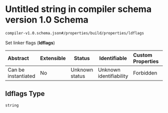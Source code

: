 # Untitled string in compiler schema version 1.0 Schema

```txt
compiler-v1.0.schema.json#/properties/build/properties/ldflags
```

Set linker flags (**ldflags**)


| Abstract            | Extensible | Status         | Identifiable            | Custom Properties | Additional Properties | Access Restrictions | Defined In                                                                             |
| :------------------ | ---------- | -------------- | ----------------------- | :---------------- | --------------------- | ------------------- | -------------------------------------------------------------------------------------- |
| Can be instantiated | No         | Unknown status | Unknown identifiability | Forbidden         | Allowed               | none                | [compiler-v1.0.schema.json\*](../out/compiler-v1.0.schema.json "open original schema") |

## ldflags Type

`string`
